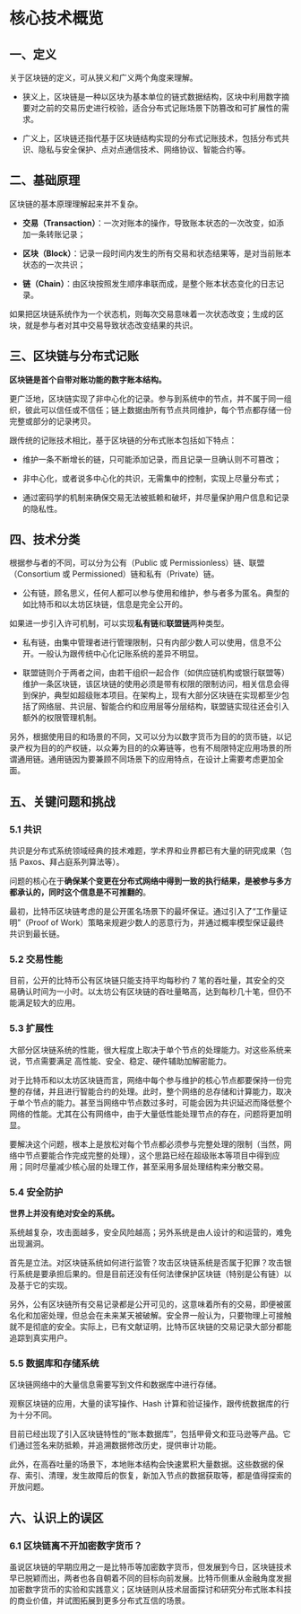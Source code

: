 
# 核心技术概览

## 一、定义

关于区块链的定义，可从狭义和广义两个角度来理解。

- 狭义上，区块链是一种以区块为基本单位的链式数据结构，区块中利用数字摘要对之前的交易历史进行校验，适合分布式记账场景下防篡改和可扩展性的需求。

- 广义上，区块链还指代基于区块链结构实现的分布式记账技术，包括分布式共识、隐私与安全保护、点对点通信技术、网络协议、智能合约等。


## 二、基础原理

区块链的基本原理理解起来并不复杂。

- **交易（Transaction）**：一次对账本的操作，导致账本状态的一次改变，如添加一条转账记录；

- **区块（Block）**：记录一段时间内发生的所有交易和状态结果等，是对当前账本状态的一次共识；

- **链（Chain）**：由区块按照发生顺序串联而成，是整个账本状态变化的日志记录。

如果把区块链系统作为一个状态机，则每次交易意味着一次状态改变；生成的区块，就是参与者对其中交易导致状态改变结果的共识。


## 三、区块链与分布式记账


**区块链是首个自带对账功能的数字账本结构。**

更广泛地，区块链实现了非中心化的记录。参与到系统中的节点，并不属于同一组织，彼此可以信任或不信任；链上数据由所有节点共同维护，每个节点都存储一份完整或部分的记录拷贝。

跟传统的记账技术相比，基于区块链的分布式账本包括如下特点：

- 维护一条不断增长的链，只可能添加记录，而且记录一旦确认则不可篡改；

- 非中心化，或者说多中心化的共识，无需集中的控制，实现上尽量分布式；

- 通过密码学的机制来确保交易无法被抵赖和破坏，并尽量保护用户信息和记录的隐私性。


## 四、技术分类
根据参与者的不同，可以分为公有（Public 或 Permissionless）链、联盟（Consortium 或 Permissioned）链和私有（Private）链。

- 公有链，顾名思义，任何人都可以参与使用和维护，参与者多为匿名。典型的如比特币和以太坊区块链，信息是完全公开的。

如果进一步引入许可机制，可以实现**私有链**和**联盟链**两种类型。

- 私有链，由集中管理者进行管理限制，只有内部少数人可以使用，信息不公开。一般认为跟传统中心化记账系统的差异不明显。

- 联盟链则介于两者之间，由若干组织一起合作（如供应链机构或银行联盟等）维护一条区块链，该区块链的使用必须是带有权限的限制访问，相关信息会得到保护，典型如超级账本项目。在架构上，现有大部分区块链在实现都至少包括了网络层、共识层、智能合约和应用层等分层结构，联盟链实现往还会引入额外的权限管理机制。


另外，根据使用目的和场景的不同，又可以分为以数字货币为目的的货币链，以记录产权为目的的产权链，以众筹为目的的众筹链等，也有不局限特定应用场景的所谓通用链。通用链因为要兼顾不同场景下的应用特点，在设计上需要考虑更加全面。


## 五、关键问题和挑战


<!-- ### 5.1 隐私保护 -->
### 5.1 共识
共识是分布式系统领域经典的技术难题，学术界和业界都已有大量的研究成果（包括 Paxos、拜占庭系列算法等）。

问题的核心在于**确保某个变更在分布式网络中得到一致的执行结果，是被参与多方都承认的，同时这个信息是不可推翻的**。

最初，比特币区块链考虑的是公开匿名场景下的最坏保证。通过引入了“工作量证明”（Proof of Work）策略来规避少数人的恶意行为，并通过概率模型保证最终共识到最长链。

### 5.2 交易性能

目前，公开的比特币公有区块链只能支持平均每秒约 7 笔的吞吐量，其安全的交易确认时间为一小时。以太坊公有区块链的吞吐量略高，达到每秒几十笔，但仍不能满足较大的应用。

### 5.3 扩展性

大部分区块链系统的性能，很大程度上取决于单个节点的处理能力。对这些系统来说，节点需要满足 高性能、安全、稳定、硬件辅助加解密能力。

对于比特币和以太坊区块链而言，网络中每个参与维护的核心节点都要保持一份完整的存储，并且进行智能合约的处理。此时，整个网络的总存储和计算能力，取决于单个节点的能力。甚至当网络中节点数过多时，可能会因为共识延迟而降低整个网络的性能。尤其在公有网络中，由于大量低性能处理节点的存在，问题将更加明显。

要解决这个问题，根本上是放松对每个节点都必须参与完整处理的限制（当然，网络中节点要能合作完成完整的处理），这个思路已经在超级账本等项目中得到应用；同时尽量减少核心层的处理工作，甚至采用多层处理结构来分散交易。


### 5.4 安全防护

**世界上并没有绝对安全的系统。**

系统越复杂，攻击面越多，安全风险越高；另外系统是由人设计的和运营的，难免出现漏洞。

首先是立法。对区块链系统如何进行监管？攻击区块链系统是否属于犯罪？攻击银行系统是要承担后果的。但是目前还没有任何法律保护区块链（特别是公有链）以及基于它的实现。

另外，公有区块链所有交易记录都是公开可见的，这意味着所有的交易，即便被匿名化和加密处理，但总会在未来某天被破解。安全界一般认为，只要物理上可接触就不是彻底的安全。实际上，已有文献证明，比特币区块链的交易记录大部分都能追踪到真实用户。


### 5.5 数据库和存储系统
区块链网络中的大量信息需要写到文件和数据库中进行存储。

观察区块链的应用，大量的读写操作、Hash 计算和验证操作，跟传统数据库的行为十分不同。

目前已经出现了引入区块链特性的“账本数据库”，包括甲骨文和亚马逊等产品。它们通过签名来防抵赖，并追溯数据修改历史，提供审计功能。

此外，在高吞吐量的场景下，本地账本结构会快速累积大量数据。这些数据的保存、索引、清理，发生故障后的恢复，新加入节点的数据获取等，都是值得探索的开放问题。

## 六、认识上的误区
### 6.1 **区块链离不开加密数字货币？**
虽说区块链的早期应用之一是比特币等加密数字货币，但发展到今日，区块链技术早已脱颖而出，两者也各自朝着不同的目标向前发展。比特币侧重从金融角度发掘加密数字货币的实验和实践意义；区块链则从技术层面探讨和研究分布式账本科技的商业价值，并试图拓展到更多分布式互信的场景。
